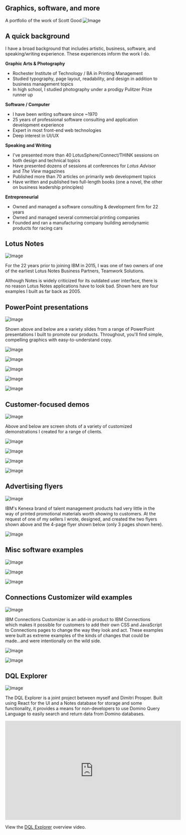 ## Graphics, software, and more
A portfolio of the work of Scott Good
![Image](01-TitlePage.jpg)

## A quick background
I have a broad background that includes artistic, business, software, and speaking/writing experience. These experiences inform the work I do.

**Graphic Arts & Photography**
- Rochester Institute of Technology / BA in Printing Management
 - Studied typography, page layout, readability, and design in addition to business management topics
- In high school, I studied photography under a prodigy Pulitzer Prize runner up

**Software / Computer**
- I have been writing software since ~1970
- 25 years of professional software consulting and application development experience
- Expert in most front-end web technologies
- Deep interest in UI/UX

**Speaking and Writing**
- I've presented more than 40 LotusSphere/Connect/THINK sessions on both design and technical topics
- Have presented dozens of sessions at conferences for _Lotus Advisor_ and _The View_ magazines
- Published more than 70 articles on primarily web development topics
- Have written and published two full-length books (one a novel, the other on business leadership principles)

**Entrepreneurial**
- Owned and managed a software consulting & development firm for 22 years
- Owned and managed several commercial printing companies
- Founded and ran a manufacturing company building aerodynamic products for racing cars


## Lotus Notes
![Image](04-LotusNotes.jpg)

For the 22 years prior to joining IBM in 2015, I was one of two owners of one of the earliest Lotus Notes Business Partners, Teamwork Solutions. 

Although Notes is widely criticized for its outdated user interface, there is no reason Lotus Notes applications have to look bad. Shown here are four examples I built as far back as 2005.

## PowerPoint presentations
![Image](05-Ceva.jpg)

Shown above and below are a variety slides from a range of PowerPoint presentations I built to promote our products. Throughout, you'll find simple, compelling graphics with easy-to-understand copy.

![Image](06-Aarons.jpg)

![Image](07-PPTIntro.jpg)

![Image](08-ICECOverview.jpg)

![Image](09-Mears.jpg)

![Image](10-WatsonWorkspace.jpg)


## Customer-focused demos

![Image](11-ICEC.jpg)

Above and below are screen shots of a variety of customized demonstrations I created for a range of clients.

![Image](13-EileenFisher.jpg)

![Image](14-SFBI.jpg)

![Image](15-Domino10.jpg)

![Image](16-Lowes.jpg)


## Advertising flyers

![Image](18-WatsonTalent1.jpg)

IBM's Kenexa brand of talent management products had very little in the way of printed promotional materials worth showing to customers. At the request of one of my sellers I wrote, designed, and created the two flyers shown above and the 4-page flyer shown below (only 3 pages shown here).

![Image](19-Kenexa.jpg)


## Misc software examples

![Image](17-Cisco.jpg)

![Image](12-Umbrellas.jpg)

![Image](20-Bootstrap.jpg)


## Connections Customizer wild examples

![Image](21-CustomizerYellow.jpg)

IBM Connections Customizer is an add-in product to IBM Connections which makes it possible for customers to add their own CSS and JavaScript to Connections pages to change the way they look and act. These examples were built as extreme examples of the kinds of changes that could be made...and were intentionally on the wild side.

![Image](22-CustomizerMore.jpg)

![Image](23-Closing.jpg)

## DQL Explorer

![Image](DQLExplorer.jpg)

The DQL Explorer is a joint project between myself and Dimitri Prosper. Built using React for the UI and a Notes database for storage and some functionality, it provides a means for non-developers to use Domino Query Language to easily search and return data from Domino databases.

<iframe width="560" height="315" src="https://www.youtube.com/embed/Cfw_6Wvk8c8" frameborder="0" allow="accelerometer; autoplay; encrypted-media; gyroscope; picture-in-picture" allowfullscreen></iframe>

View the [DQL Explorer](https://www.youtube.com/embed/Cfw_6Wvk8c8) overview video.

